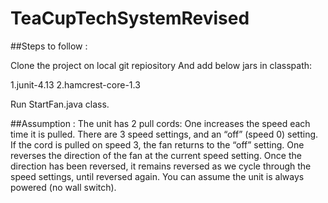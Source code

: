 # TeaCupTechSystemRevised

##Steps to follow :

Clone the project on local git repiository And add below jars in classpath:

1.junit-4.13
2.hamcrest-core-1.3

Run StartFan.java class.

##Assumption :
The unit has 2 pull cords:
One increases the speed each time it is pulled.  There are 3 speed settings, and an “off” (speed 0) setting. 
If the cord is pulled on speed 3, the fan returns to the “off” setting.
One reverses the direction of the fan at the current speed setting.
Once the direction has been reversed, it remains reversed as we cycle through the speed settings, until reversed again.
You can assume the unit is always powered (no wall switch).
